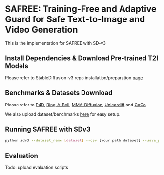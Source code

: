 # SAFREE: Training-Free and Adaptive Guard for Safe Text-to-Image and Video Generation

This is the implementation for SAFREE with SD-v3

## Install Dependencies & Download Pre-trained T2I Models
Please refer to StableDiffusion-v3 repo installation/preparation [page](https://huggingface.co/stabilityai/stable-diffusion-3-medium)

## Benchmarks & Datasets Download
Please refer to [P4D](https://joycenerd.github.io/prompting4debugging/), [Ring-A-Bell](https://github.com/chiayi-hsu/Ring-A-Bell), [MMA-Diffusion](https://github.com/cure-lab/MMA-Diffusion), [Unleardiff](https://github.com/OPTML-Group/Diffusion-MU-Attack) and [CoCo](https://huggingface.co/datasets/HuggingFaceM4/COCO)

We also upload dataset/benchmarks [here](../datasets/) for easy setup.

## Running SAFREE with SDv3

```bash
python sdv3 --dataset_name [dataset] --csv [your path dataset] --save_path [your save path]
```


## Evaluation

Todo: upload evaluation scripts
